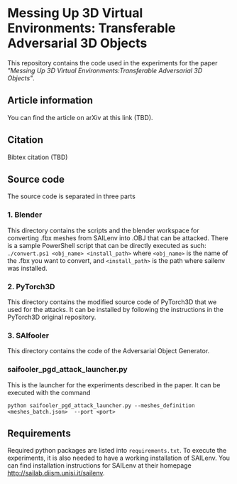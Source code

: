 # Messing Up 3D Virtual Environments: Transferable Adversarial 3D Objects

This repository contains the code used in the experiments for the paper _"Messing Up 3D Virtual Environments:Transferable Adversarial 3D Objects"_. 

## Article information
You can find the article on arXiv at this link (TBD).

## Citation 
Bibtex citation (TBD)

## Source code
The source code is separated in three parts


### 1. Blender
This directory contains the scripts and the blender workspace for converting .fbx meshes from SAILenv into .OBJ that can be attacked. There is a sample PowerShell script that can be directly executed as such: ```./convert.ps1 <obj_name> <install_path>``` where ```<obj_name>``` is the name of the .fbx you want to convert, and ```<install_path>``` is the path where sailenv was installed.

### 2. PyTorch3D 
This directory contains the modified source code of PyTorch3D that we used for the attacks. It can be installed by following the instructions in the PyTorch3D original repository. 

### 3. SAIfooler
This directory contains the code of the Adversarial Object Generator. 

### saifooler_pgd_attack_launcher.py
This is the launcher for the experiments described in the paper. It can be executed with the command

```python saifooler_pgd_attack_launcher.py --meshes_definition <meshes_batch.json>  --port <port>```


## Requirements

Required python packages are listed into ```requirements.txt```. To execute the experiments, it is also needed to have a working installation of SAILenv. You can find installation instructions for SAILenv at their homepage <http://sailab.diism.unisi.it/sailenv>. 